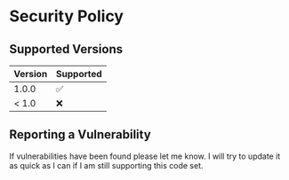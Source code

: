 # Security Policy

## Supported Versions

| Version | Supported          |
| ------- | ------------------ |
| 1.0.0   | :white_check_mark: |
| < 1.0   | :x:                |

## Reporting a Vulnerability

If vulnerabilities have been found please let me know. I will try to update it as quick as I can if I am still supporting this code set.
